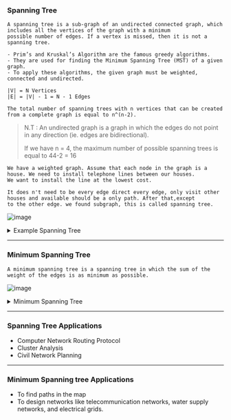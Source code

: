 ### Spanning Tree

```
A spanning tree is a sub-graph of an undirected connected graph, which includes all the vertices of the graph with a minimum 
possible number of edges. If a vertex is missed, then it is not a spanning tree.

- Prim’s and Kruskal’s Algorithm are the famous greedy algorithms.
- They are used for finding the Minimum Spanning Tree (MST) of a given graph.
- To apply these algorithms, the given graph must be weighted, connected and undirected.

|V| = N Vertices
|E| = |V| - 1 = N - 1 Edges

The total number of spanning trees with n vertices that can be created from a complete graph is equal to n^(n-2).
```

> N.T : An undirected graph is a graph in which the edges do not point in any direction (ie. edges are bidirectional).
> 
> If we have n = 4, the maximum number of possible spanning trees is equal to 44-2 = 16
  
```
We have a weighted graph. Assume that each node in the graph is a house. We need to install telephone lines between our houses.
We want to install the line at the lowest cost. 

It does n't need to be every edge direct every edge, only visit other houses and available should be a only path. After that,except
to the other edge. we found subgraph, this is called spanning tree.
```

![image](https://user-images.githubusercontent.com/59710234/184219636-ab7548b0-0fb3-49fd-a9a3-bcfef6f14e88.png)

<details> <summary> Example Spanning Tree </summary>
    
<br/>
 
#### Normal graph :
  
  ```mermaid
graph TD;
    A-->B;
    A-->D;
    B-->C;
    D-->C; 
```
 
#### A spanning tree :
  
  ```mermaid
graph TD;
    A-->B;
    A-->D;
    D-->C; 
```
   
#### A spanning tree :
  
  ```mermaid
graph TD;
    A-->B;
    B-->C;
    D-->C; 
```
   
#### A spanning tree :
  
  ```mermaid
graph TD;
    A-->D;
    B-->C;
    D-->C; 
```
   
#### A spanning tree :
  
  ```mermaid
graph TD;
    A-->B;
    A-->D;
    B-->C; 
```
   
#### A spanning tree :
  
  ```mermaid
graph TD;
    A-->B;
    A-->D;
    A-->C; 
```
   
#### A spanning tree :
  
  ```mermaid
graph TD;
    A-->D;
    D-->B
    B-->C; 
```
    
</details>

---

### Minimum Spanning Tree

```
A minimum spanning tree is a spanning tree in which the sum of the weight of the edges is as minimum as possible.
```
![image](https://user-images.githubusercontent.com/59710234/184220554-57b002dd-cf75-4497-a8e9-1981054afe2e.png)

<details> <summary> Minimum Spanning Tree </summary>

<br/>
 
#### Weighted Normal graph :
  
![image](https://user-images.githubusercontent.com/59710234/184213945-738c500d-334a-449e-8d57-8d3ba716be3e.png)
 
#### A spanning tree :
  
![image](https://user-images.githubusercontent.com/59710234/184214000-83981e7f-53e8-4127-a26e-1b8e6524c9db.png)
   
#### A spanning tree :
  
![image](https://user-images.githubusercontent.com/59710234/184214035-32cb6b59-7a8b-4ad0-aee9-64053299fe0a.png)
   
#### A spanning tree :
  
![image](https://user-images.githubusercontent.com/59710234/184214073-d7694fbb-61ed-49d9-9e92-9cbdb0d61bb8.png)
   
#### A spanning tree :
  
![image](https://user-images.githubusercontent.com/59710234/184214091-9beb6c56-f987-4559-b372-c26fe050438f.png)
   
#### A spanning tree :
  
![image](https://user-images.githubusercontent.com/59710234/184214116-5c92bdbb-4672-482e-b9f2-61fde655c8ce.png)
   
#### The minimum spanning tree (7 cost) :
  
![image](https://user-images.githubusercontent.com/59710234/184214145-8b780ccc-5eda-4762-a11e-bf1c864b3d43.png)
  
</details>

---

### Spanning Tree Applications
- Computer Network Routing Protocol
- Cluster Analysis
- Civil Network Planning

---

### Minimum Spanning tree Applications
- To find paths in the map
- To design networks like telecommunication networks, water supply networks, and electrical grids.
